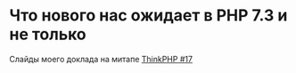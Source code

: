# Что нового нас ожидает в PHP 7.3 и не только

Слайды моего доклада на митапе [ThinkPHP #17](https://www.meetup.com/thinkphp/events/255935678/)
